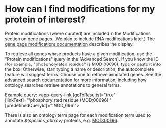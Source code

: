 # How can I find modifications for my protein of interest?
<!-- pombase_categories: Finding data,Using ontologies -->

Protein modifications (where curated) are included in the
Modifications section on gene pages. (We plan to include RNA
modifications later.) The [gene page modifications documentation](/documentation/gene-page-modifications) 
describes the display.

To retrieve all genes whose products have a given modification, use
the "Protein modifications" query in the [Advanced Search]. If you
know the ID (for example, "phosphorylated residue" is MOD:00696), type
or paste it into the box. Otherwise, start typing a name or
description; the autocomplete feature will suggest terms. Choose one
to retrieve annotated genes. See the [advanced search documentation](/documentation/advanced-search) 
for more information, including how ontology searches retrieve
annotations to general terms.

Example query: 
<app-query-link [goToResults]="true" [linkText]="'phosphorylated residue (MOD:00696)'" [predefinedQueryId]="'MOD_696'">
</app-query-link>

There is also an ontology term page for each modification term used to
annotate *${species_abbrev}* proteins, e.g. [MOD:00696](/term/MOD:00696).
